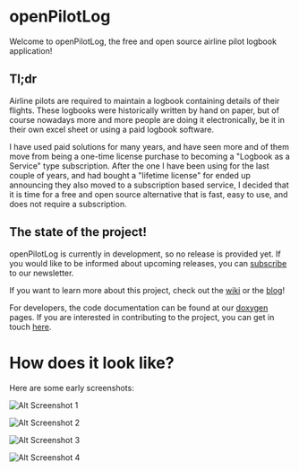 # openPilotLog

Welcome to openPilotLog, the free and open source airline pilot logbook application!

## Tl;dr

Airline pilots are required to maintain a logbook containing details of their flights. These logbooks were historically written by hand on paper, but of course nowadays more and more people are doing it electronically, be it in their own excel sheet or using a paid logbook software.

I have used paid solutions for many years, and have seen more and of them move from being a one-time license purchase to becoming a "Logbook as a Service" type subscription. After the one I have been using for the last couple of years, and had bought a "lifetime license" for ended up announcing they also moved to a subscription based service, I decided that it is time for a free and open source alternative that is fast, easy to use, and does not require a subscription.

## The state of the project!

openPilotLog is currently in development, so no release is provided yet. If you would like to be informed about upcoming releases, you can [subscribe](https://openpilotlog.eu/?page_id=35) to our newsletter.

If you want to learn more about this project, check out the [wiki](https://github.com/fiffty-50/openpilotlog/wiki) or the [blog](https://turowsky.eu/)!

For developers, the code documentation can be found at our [doxygen](https://fiffty-50.github.io/openPilotLog/) pages. If you are interested in contributing to the project, you can get in touch [here](mailto:felix.turo@gmail.com?subject=[GitHub]%20Contributing%20to%20openPilotLog).

# How does it look like?

Here are some early screenshots:

![Alt Screenshot 1](assets/screenshots/logbookwidget_light.png)

![Alt Screenshot 2](assets/screenshots/newflight_1_dark.png)

![Alt Screenshot 3](assets/screenshots/newflight_2_light.png)

![Alt Screenshot 4](assets/screenshots/pilotsdialog_dark.png)
